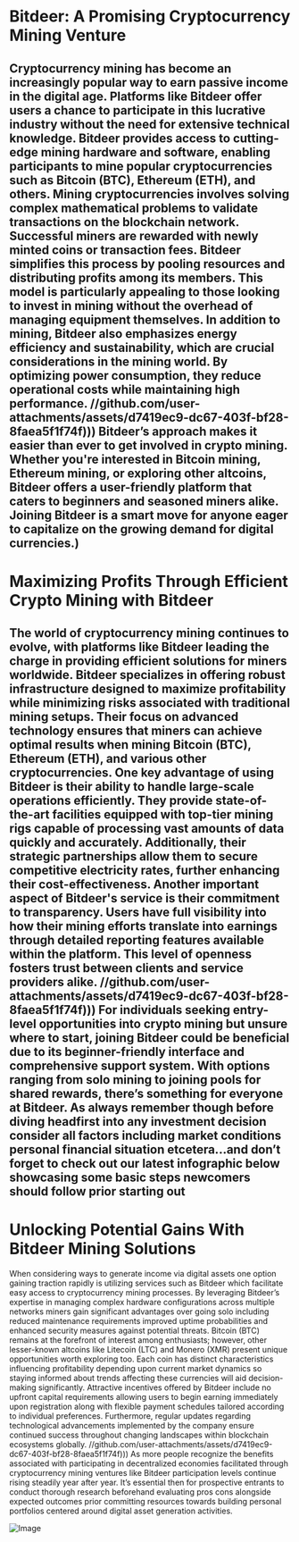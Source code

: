 # Bitdeer: A Promising Cryptocurrency Mining Venture
Cryptocurrency mining has become an increasingly popular way to earn passive income in the digital age. Platforms like Bitdeer offer users a chance to participate in this lucrative industry without the need for extensive technical knowledge. Bitdeer provides access to cutting-edge mining hardware and software, enabling participants to mine popular cryptocurrencies such as Bitcoin (BTC), Ethereum (ETH), and others. 
Mining cryptocurrencies involves solving complex mathematical problems to validate transactions on the blockchain network. Successful miners are rewarded with newly minted coins or transaction fees. Bitdeer simplifies this process by pooling resources and distributing profits among its members. This model is particularly appealing to those looking to invest in mining without the overhead of managing equipment themselves.
In addition to mining, Bitdeer also emphasizes energy efficiency and sustainability, which are crucial considerations in the mining world. By optimizing power consumption, they reduce operational costs while maintaining high performance. 
 //github.com/user-attachments/assets/d7419ec9-dc67-403f-bf28-8faea5f1f74f)))
Bitdeer’s approach makes it easier than ever to get involved in crypto mining. Whether you're interested in Bitcoin mining, Ethereum mining, or exploring other altcoins, Bitdeer offers a user-friendly platform that caters to beginners and seasoned miners alike. Joining Bitdeer is a smart move for anyone eager to capitalize on the growing demand for digital currencies.)
---
# Maximizing Profits Through Efficient Crypto Mining with Bitdeer
The world of cryptocurrency mining continues to evolve, with platforms like Bitdeer leading the charge in providing efficient solutions for miners worldwide. Bitdeer specializes in offering robust infrastructure designed to maximize profitability while minimizing risks associated with traditional mining setups. Their focus on advanced technology ensures that miners can achieve optimal results when mining Bitcoin (BTC), Ethereum (ETH), and various other cryptocurrencies.
One key advantage of using Bitdeer is their ability to handle large-scale operations efficiently. They provide state-of-the-art facilities equipped with top-tier mining rigs capable of processing vast amounts of data quickly and accurately. Additionally, their strategic partnerships allow them to secure competitive electricity rates, further enhancing their cost-effectiveness.
Another important aspect of Bitdeer's service is their commitment to transparency. Users have full visibility into how their mining efforts translate into earnings through detailed reporting features available within the platform. This level of openness fosters trust between clients and service providers alike.
 //github.com/user-attachments/assets/d7419ec9-dc67-403f-bf28-8faea5f1f74f)))
For individuals seeking entry-level opportunities into crypto mining but unsure where to start, joining Bitdeer could be beneficial due to its beginner-friendly interface and comprehensive support system. With options ranging from solo mining to joining pools for shared rewards, there’s something for everyone at Bitdeer. As always remember though before diving headfirst into any investment decision consider all factors including market conditions personal financial situation etcetera...and don’t forget to check out our latest infographic below showcasing some basic steps newcomers should follow prior starting out  
--- 
# Unlocking Potential Gains With Bitdeer Mining Solutions
When considering ways to generate income via digital assets one option gaining traction rapidly is utilizing services such as Bitdeer which facilitate easy access to cryptocurrency mining processes. By leveraging Bitdeer’s expertise in managing complex hardware configurations across multiple networks miners gain significant advantages over going solo including reduced maintenance requirements improved uptime probabilities and enhanced security measures against potential threats.
Bitcoin (BTC) remains at the forefront of interest among enthusiasts; however, other lesser-known altcoins like Litecoin (LTC) and Monero (XMR) present unique opportunities worth exploring too. Each coin has distinct characteristics influencing profitability depending upon current market dynamics so staying informed about trends affecting these currencies will aid decision-making significantly.
Attractive incentives offered by Bitdeer include no upfront capital requirements allowing users to begin earning immediately upon registration along with flexible payment schedules tailored according to individual preferences. Furthermore, regular updates regarding technological advancements implemented by the company ensure continued success throughout changing landscapes within blockchain ecosystems globally.
 //github.com/user-attachments/assets/d7419ec9-dc67-403f-bf28-8faea5f1f74f)))
As more people recognize the benefits associated with participating in decentralized economies facilitated through cryptocurrency mining ventures like Bitdeer participation levels continue rising steadily year after year. It’s essential then for prospective entrants to conduct thorough research beforehand evaluating pros cons alongside expected outcomes prior committing resources towards building personal portfolios centered around digital asset generation activities.

![Image](https://github.com/user-attachments/assets/d7419ec9-dc67-403f-bf28-8faea5f1f74f)
